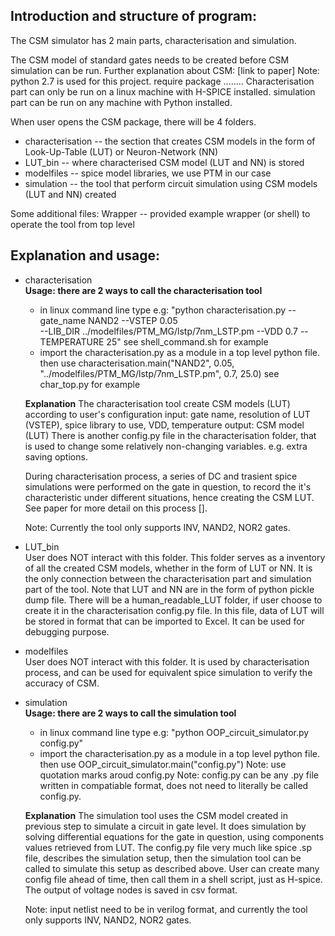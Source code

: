 

## Introduction and structure of program:
The CSM simulator has 2 main parts, characterisation and simulation.

The CSM model of standard gates needs to be created before CSM simulation can be run.
Further explanation about CSM: [link to paper]
Note: python 2.7 is used for this project. require package ........ Characterisation part can only be run on a
linux machine with H-SPICE installed. simulation part can be run on any machine with Python installed.

When user opens the CSM package, there will be 4 folders.
- characterisation -- the section that creates CSM models in the form of Look-Up-Table (LUT)
    or Neuron-Network (NN)
- LUT_bin -- where characterised CSM model (LUT and NN) is stored
- modelfiles -- spice model libraries, we use PTM in our case
- simulation -- the tool that perform circuit simulation using CSM models (LUT and NN) created

Some additional files:
Wrapper -- provided example wrapper (or shell) to operate the tool from top level

## Explanation and usage:
- characterisation   
    **Usage: there are 2 ways to call the characterisation tool**
    - in linux command line type e.g: "python characterisation.py --gate_name NAND2 --VSTEP 0.05 \
    --LIB_DIR ../modelfiles/PTM_MG/lstp/7nm_LSTP.pm --VDD 0.7 --TEMPERATURE 25"
    see shell_command.sh for example
    - import the characterisation.py as a module in a top level python file. then use
    characterisation.main("NAND2", 0.05, "../modelfiles/PTM_MG/lstp/7nm_LSTP.pm", 0.7, 25.0)
    see char_top.py for example

    **Explanation**
    The characterisation tool create CSM models (LUT) according to user's configuration
    input: gate name, resolution of LUT (VSTEP), spice library to use, VDD, temperature
    output: CSM model (LUT)
    There is another config.py file in the characterisation folder, that is used to change some relatively
    non-changing variables. e.g. extra saving options.

    During characterisation process, a series of DC and trasient spice simulations were performed on the
    gate in question, to record the it's characteristic under different situations, hence creating the
    CSM LUT. See paper for more detail on this process [].

    Note: Currently the tool only supports INV, NAND2, NOR2 gates.


- LUT_bin  
    User does NOT interact with this folder.
    This folder serves as a inventory of all the created CSM models, whether in the form of LUT or NN.
    It is the only connection between the characterisation part and simulation part of the tool.
    Note that LUT and NN are in the form of python pickle dump file.
    There will be a human_readable_LUT folder, if user choose to create it in the characterisation 
    config.py file. In this file, data of LUT will be stored in format that can be imported to Excel.
    It can be used for debugging purpose.

- modelfiles  
    User does NOT interact with this folder.
    It is used by characterisation process, and can be used for equivalent spice simulation to verify the
    accuracy of CSM.

- simulation  
    **Usage: there are 2 ways to call the simulation tool**
    - in linux command line type e.g: "python OOP_circuit_simulator.py config.py"
    - import the characterisation.py as a module in a top level python file. then use
    OOP_circuit_simulator.main("config.py")   Note: use quotation marks aroud config.py
    Note: config.py can be any .py file written in compatiable format, does not need to literally be 
    called config.py. 

    **Explanation**
    The simulation tool uses the CSM model created in previous step to simulate a circuit in gate level.
    It does simulation by solving differential equations for the gate in question, using components values
    retrieved from LUT.
    The config.py file very much like spice .sp file, describes the simulation setup, then the simulation
    tool can be called to simulate this setup as described above. User can create many config file ahead 
    of time, then call them in a shell script, just as H-spice.
    The output of voltage nodes is saved in csv format.

    Note: input netlist need to be in verilog format, and currently the tool only supports INV, NAND2, 
    NOR2 gates.
